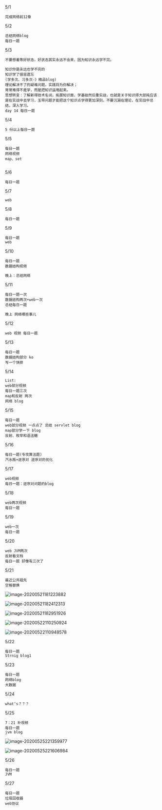 5/1

```
完成网络前12章
```

5/2

```
总结网络blog
每日一题
```

5/3

```
不要想着等好状态，好状态其实永远不会来，因为知识永远学不完。

知识你是永远也学不完的
知识学了很容遗忘
(学多次、习多次-》精品blog)
理论解决不了的疑难问题，实践将为你解决；
常常难得不是学，而是把知识运用起来。
思想转变：了解新得技术名词，拓展知识面，学基础然后重实战，也就是关于知识得大部扽应该是在实战中去学习，玉带问题才能把这个知识点学得更加深刻，不要沉溺在理论，在实战中总结，深入学习。
day 14 每日一题
```

5/4

```
5 份以上每日一题
```

5/5

```
每日一题
网络视频
map、set


```

5/6

```
每日一题
```

5/7

```
web
```

5/8

```
每日一题
```

5/9

```
每日一题 
web
```

5/10

```
每日一题
数据结构视频

晚上：总结网络
```

5/11

```
每日一题一次
数据结构两次+web一次
总结每日一题

晚上 网络哪些事儿

```

5/12

```
web 视频 每日一题
```

5/13

```
每日一题
数据结构部分 ko
写一个快排
```

5/14

```
List:
web部分视频
每日一题三次
map和反射 两次
网络 blog

```

5/15

```
每日一题
web部分视频 一点点了 总结 servlet blog
map部分学一下 blog
反射、枚举和语法糖
```

5/16

```
每日一题(专攻算法题)
汽水瓶+逆序对 逆序对的优化
```

5/17

```
web视频
每日一题：逆序对问题的blog
```

5/18

```
web两次视频
每日一题
```

5/19

```
web一次
每日一题

```

5/20

```
web JVM两次
反射看文档
每日一题 好像有三次了
```

5/21

```
最近公共祖先
空格替换
```

![image-20200521181223882](C:\Users\Administrator\AppData\Roaming\Typora\typora-user-images\image-20200521181223882.png)

![image-20200521182412313](C:\Users\Administrator\AppData\Roaming\Typora\typora-user-images\image-20200521182412313.png)





![image-20200521182951926](C:\Users\Administrator\AppData\Roaming\Typora\typora-user-images\image-20200521182951926.png)

![image-20200522110250924](C:\Users\Administrator\AppData\Roaming\Typora\typora-user-images\image-20200522110250924.png)



![image-20200522110948578](C:\Users\Administrator\AppData\Roaming\Typora\typora-user-images\image-20200522110948578.png)

5/22

```
每日一题
Strnig blog1
```

5/23

```
每日一题
网络blog
大数据
```

5/24

```
what‘s？？？
```

5/25

```
7：21 补视频
每日一题
jvm blog
```

![image-20200525221359977](C:\Users\Administrator\AppData\Roaming\Typora\typora-user-images\image-20200525221359977.png)

![image-20200525221606984](C:\Users\Administrator\AppData\Roaming\Typora\typora-user-images\image-20200525221606984.png)

5/26

```
每日一题
JVM
```

5/27

```
每日一题
垃圾回收器
web协议
```

